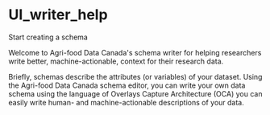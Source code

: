# UI_writer_help

Start creating a schema

Welcome to Agri-food Data Canada's schema writer for helping researchers write better, machine-actionable, context for their research data.

Briefly, schemas describe the attributes (or variables) of your dataset. Using the Agri-food Data Canada schema editor, you can write your own data schema using the language of Overlays Capture Architecture (OCA) you can easily write human- and machine-actionable descriptions of your data.
